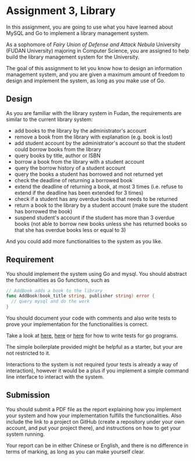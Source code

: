 # Assignment 3, Library

In this assignment, you are going to use what you have learned about MySQL and Go to implement a library management system.

As a sophomore of *Fairy Union of Defense and Attack Nebula* University (FUDAN University) majoring in Computer Science, you are assigned to help build the library management system for the University.

The goal of this assignment to let you know how to design an information management system, and you are given a maximum amount of freedom to design and implement the system, as long as you make use of Go.

## Design

As you are familiar with the library system in Fudan, the requirements are similar to the current library system:

* add books to the library by the administrator's account
* remove a book from the library with explanation (e.g. book is lost)
* add student account by the administrator's account so that the student could borrow books from the library
* query books by title, author or ISBN
* borrow a book from the library with a student account
* query the borrow history of a student account
* query the books a student has borrowed and not returned yet
* check the deadline of returning a borrowed book
* extend the deadline of returning a book, at most 3 times (i.e. refuse to extend if the deadline has been extended for 3 times)
* check if a student has any overdue books that needs to be returned
* return a book to the library by a student account (make sure the student has borrowed the book)
* suspend student's account if the student has more than 3 overdue books (not able to borrow new books unless she has returned books so that she has overdue books less or equal to 3)

And you could add more functionalities to the system as you like.

## Requirement

You should implement the system using Go and mysql. You should abstract the functionalities as Go functions, such as

```go
// AddBook adds a book to the library
func AddBook(book_title string, publisher string) error {
  // query mysql and do the work
}
```

You should document your code with comments and also write tests to prove your implementation for the functionalities is correct.

Take a look at [here](https://blog.alexellis.io/golang-writing-unit-tests/), [here](https://gobyexample.com/testing) or [here](https://labix.org/gocheck) for how to write tests for go programs.

The simple boilerplate provided might be helpful as a starter, but your are not restricted to it.

Interactions to the system is not required (your tests is already a way of interaction), however it would be a plus if you implement a simple command line interface to interact with the system.

## Submission

You should submit a PDF file as the report explaining how you implement your system and how your implementation fulfills the functionalities. Also include the link to a project on GitHub (create a repository under your own account, and put your project there), and instructions on how to get your system running.

Your report can be in either Chinese or English, and there is no difference in terms of marking, as long as you can make yourself clear.

